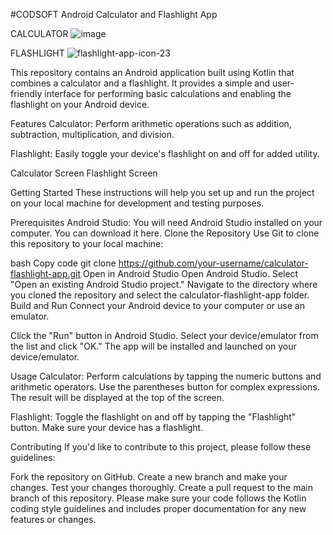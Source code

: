 #CODSOFT
Android Calculator and Flashlight App

CALCULATOR
![image](https://github.com/Arihantv58/CODSOFT/assets/96691232/ffb907db-61b1-4d49-863d-966a9b83fe91)

FLASHLIGHT
![flashlight-app-icon-23](https://github.com/Arihantv58/CODSOFT/assets/96691232/fa3c53a7-6214-4b9f-a5a3-6acea43a316e)


This repository contains an Android application built using Kotlin that combines a calculator and a flashlight. It provides a simple and user-friendly interface for performing basic calculations and enabling the flashlight on your Android device.

Features
Calculator: Perform arithmetic operations such as addition, subtraction, multiplication, and division.

Flashlight: Easily toggle your device's flashlight on and off for added utility.

Calculator Screen Flashlight Screen

Getting Started
These instructions will help you set up and run the project on your local machine for development and testing purposes.

Prerequisites
Android Studio: You will need Android Studio installed on your computer. You can download it here.
Clone the Repository
Use Git to clone this repository to your local machine:

bash
Copy code
git clone https://github.com/your-username/calculator-flashlight-app.git
Open in Android Studio
Open Android Studio.
Select "Open an existing Android Studio project."
Navigate to the directory where you cloned the repository and select the calculator-flashlight-app folder.
Build and Run
Connect your Android device to your computer or use an emulator.

Click the "Run" button in Android Studio.
Select your device/emulator from the list and click "OK."
The app will be installed and launched on your device/emulator.

Usage
Calculator: Perform calculations by tapping the numeric buttons and arithmetic operators. Use the parentheses button for complex expressions. The result will be displayed at the top of the screen.

Flashlight: Toggle the flashlight on and off by tapping the "Flashlight" button. Make sure your device has a flashlight.

Contributing
If you'd like to contribute to this project, please follow these guidelines:

Fork the repository on GitHub.
Create a new branch and make your changes.
Test your changes thoroughly.
Create a pull request to the main branch of this repository.
Please make sure your code follows the Kotlin coding style guidelines and includes proper documentation for any new features or changes.
